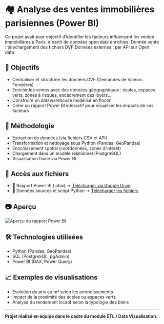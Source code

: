 # 🏘️ Analyse des ventes immobilières parisiennes (Power BI)

Ce projet avait pour objectif d’identifier les facteurs influençant les ventes immobilières à Paris, à partir de données open data enrichies.
Donnée vente : téléchargement des fichiers DVF
Données externes : par API sur Open data

## 🎯 Objectifs
- Centraliser et structurer les données DVF (Demandes de Valeurs Foncières)
- Enrichir les ventes avec des données géographiques : écoles, espaces verts, zones à risques, encadrement des loyers…
- Construire un datawarehouse modélisé en flocon
- Créer un rapport Power BI interactif pour visualiser les impacts de ces facteurs

## 🔧 Méthodologie
- Extraction de données (via fichiers CSV et API)
- Transformation et nettoyage sous Python (Pandas, GeoPandas)
- Enrichissement spatial (coordonnées, zones d’intérêt)
- Chargement dans un modèle relationnel (PostgreSQL)
- Visualisation finale via Power BI

## 📎 Accès aux fichiers

- 📁 Rapport Power BI (.pbix) → [Télécharger via Google Drive](https://drive.google.com/file/d/1AUfRecW9EAl9ih1BDsMU84pW0jWr-Qu6/view?usp=drive_link)  
- 📁 Données sources et script Python → [Télécharger les fichiers](https://drive.google.com/file/d/TON_ID_SOURCE/view?usp=sharing)

## 📷 Aperçu

![Aperçu du rapport Power BI](./captures/dashboard.png)

## 🛠️ Technologies utilisées
- Python (Pandas, GeoPandas)
- SQL (PostgreSQL, pgAdmin)
- Power BI (DAX, Power Query)

## 📈 Exemples de visualisations
- Évolution du prix au m² selon les arrondissements
- Impact de la proximité des écoles ou espaces verts
- Analyse du rendement locatif selon la typologie des biens

---

**Projet réalisé en équipe dans le cadre du module ETL / Data Visualisation.**
